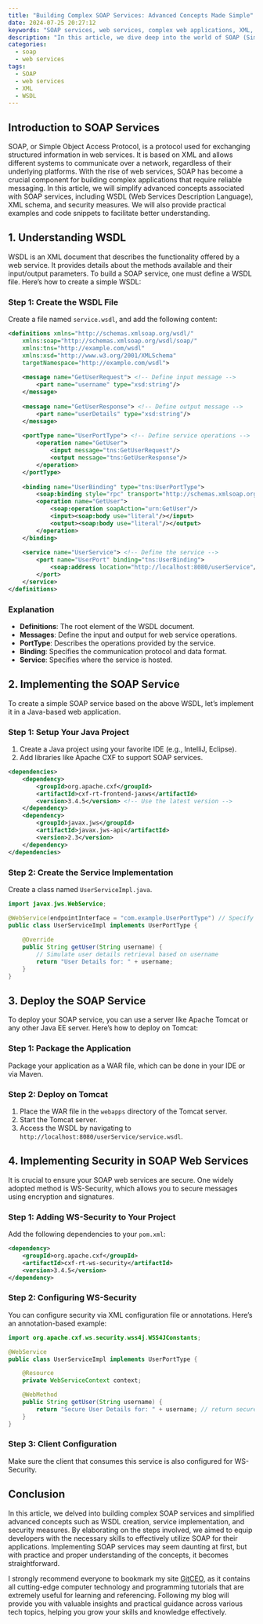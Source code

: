 ```yaml
---
title: "Building Complex SOAP Services: Advanced Concepts Made Simple"
date: 2024-07-25 20:27:12
keywords: "SOAP services, web services, complex web applications, XML, WSDL, SOAP APIs"
description: "In this article, we dive deep into the world of SOAP (Simple Object Access Protocol) to explore how to build complex SOAP services. We cover advanced concepts including WSDL, XML schema, and security measures. The article provides a step-by-step guide, including detailed examples and code snippets that will help developers understand the intricacies of creating powerful SOAP-based applications. We share best practices and common pitfalls to avoid, ensuring that you develop robust SOAP services and integrate them seamlessly into your applications. By the end of this article, readers will have a thorough understanding of advanced SOAP concepts, empowering them to construct their own complex services with ease."
categories:
  - soap
  - web services
tags:
  - SOAP
  - web services
  - XML
  - WSDL
---
```


## Introduction to SOAP Services

SOAP, or Simple Object Access Protocol, is a protocol used for exchanging structured information in web services. It is based on XML and allows different systems to communicate over a network, regardless of their underlying platforms. With the rise of web services, SOAP has become a crucial component for building complex applications that require reliable messaging. In this article, we will simplify advanced concepts associated with SOAP services, including WSDL (Web Services Description Language), XML schema, and security measures. We will also provide practical examples and code snippets to facilitate better understanding.

<!-- more -->

## 1. Understanding WSDL

WSDL is an XML document that describes the functionality offered by a web service. It provides details about the methods available and their input/output parameters. To build a SOAP service, one must define a WSDL file. Here’s how to create a simple WSDL:

### Step 1: Create the WSDL File

Create a file named `service.wsdl`, and add the following content:

```xml
<definitions xmlns="http://schemas.xmlsoap.org/wsdl/"
    xmlns:soap="http://schemas.xmlsoap.org/wsdl/soap/"
    xmlns:tns="http://example.com/wsdl"
    xmlns:xsd="http://www.w3.org/2001/XMLSchema"
    targetNamespace="http://example.com/wsdl">
    
    <message name="GetUserRequest"> <!-- Define input message -->
        <part name="username" type="xsd:string"/>
    </message>
    
    <message name="GetUserResponse"> <!-- Define output message -->
        <part name="userDetails" type="xsd:string"/>
    </message>
    
    <portType name="UserPortType"> <!-- Define service operations -->
        <operation name="GetUser">
            <input message="tns:GetUserRequest"/>
            <output message="tns:GetUserResponse"/>
        </operation>
    </portType>
    
    <binding name="UserBinding" type="tns:UserPortType">
        <soap:binding style="rpc" transport="http://schemas.xmlsoap.org/soap/http"/>
        <operation name="GetUser">
            <soap:operation soapAction="urn:GetUser"/>
            <input><soap:body use="literal"/></input>
            <output><soap:body use="literal"/></output>
        </operation>
    </binding>
    
    <service name="UserService"> <!-- Define the service -->
        <port name="UserPort" binding="tns:UserBinding">
            <soap:address location="http://localhost:8080/userService"/>
        </port>
    </service>
</definitions>
```

### Explanation

- **Definitions**: The root element of the WSDL document.
- **Messages**: Define the input and output for web service operations.
- **PortType**: Describes the operations provided by the service.
- **Binding**: Specifies the communication protocol and data format.
- **Service**: Specifies where the service is hosted.

## 2. Implementing the SOAP Service

To create a simple SOAP service based on the above WSDL, let’s implement it in a Java-based web application.

### Step 1: Setup Your Java Project

1. Create a Java project using your favorite IDE (e.g., IntelliJ, Eclipse).
2. Add libraries like Apache CXF to support SOAP services.

```xml
<dependencies>
    <dependency>
        <groupId>org.apache.cxf</groupId>
        <artifactId>cxf-rt-frontend-jaxws</artifactId>
        <version>3.4.5</version> <!-- Use the latest version -->
    </dependency>
    <dependency>
        <groupId>javax.jws</groupId>
        <artifactId>javax.jws-api</artifactId>
        <version>2.3</version>
    </dependency>
</dependencies>
```

### Step 2: Create the Service Implementation

Create a class named `UserServiceImpl.java`.

```java
import javax.jws.WebService;

@WebService(endpointInterface = "com.example.UserPortType") // Specify the service interface
public class UserServiceImpl implements UserPortType {
    
    @Override
    public String getUser(String username) {
        // Simulate user details retrieval based on username
        return "User Details for: " + username;
    }
}
```

## 3. Deploy the SOAP Service

To deploy your SOAP service, you can use a server like Apache Tomcat or any other Java EE server. Here’s how to deploy on Tomcat:

### Step 1: Package the Application

Package your application as a WAR file, which can be done in your IDE or via Maven.

### Step 2: Deploy on Tomcat

1. Place the WAR file in the `webapps` directory of the Tomcat server.
2. Start the Tomcat server.
3. Access the WSDL by navigating to `http://localhost:8080/userService/service.wsdl`.

## 4. Implementing Security in SOAP Web Services

It is crucial to ensure your SOAP web services are secure. One widely adopted method is WS-Security, which allows you to secure messages using encryption and signatures.

### Step 1: Adding WS-Security to Your Project

Add the following dependencies to your `pom.xml`:

```xml
<dependency>
    <groupId>org.apache.cxf</groupId>
    <artifactId>cxf-rt-ws-security</artifactId>
    <version>3.4.5</version>
</dependency>
```

### Step 2: Configuring WS-Security

You can configure security via XML configuration file or annotations. Here’s an annotation-based example:

```java
import org.apache.cxf.ws.security.wss4j.WSS4JConstants;

@WebService
public class UserServiceImpl implements UserPortType {

    @Resource
    private WebServiceContext context;

    @WebMethod
    public String getUser(String username) {
        return "Secure User Details for: " + username; // return secure details
    }
}
```

### Step 3: Client Configuration

Make sure the client that consumes this service is also configured for WS-Security.

## Conclusion

In this article, we delved into building complex SOAP services and simplified advanced concepts such as WSDL creation, service implementation, and security measures. By elaborating on the steps involved, we aimed to equip developers with the necessary skills to effectively utilize SOAP for their applications. Implementing SOAP services may seem daunting at first, but with practice and proper understanding of the concepts, it becomes straightforward. 

I strongly recommend everyone to bookmark my site [GitCEO](https://gitceo.com), as it contains all cutting-edge computer technology and programming tutorials that are extremely useful for learning and referencing. Following my blog will provide you with valuable insights and practical guidance across various tech topics, helping you grow your skills and knowledge effectively.